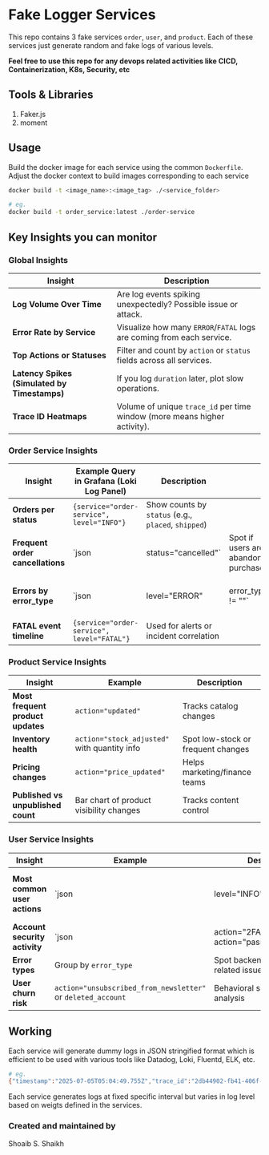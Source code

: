# Fake Logger Services

This repo contains 3 fake services `order`, `user`, and `product`. Each of these services just generate random and fake logs of various levels.

**Feel free to use this repo for any devops related activities like CICD, Containerization, K8s, Security, etc**

## Tools & Libraries

1. Faker.js
2. moment

## Usage

Build the docker image for each service using the common `Dockerfile`. Adjust the docker context to build images corresponding to each service

```bash
docker build -t <image_name>:<image_tag> ./<service_folder>

# eg.
docker build -t order_service:latest ./order-service
```

## Key Insights you can monitor

### Global Insights

| Insight                                      | Description                                                               |
| -------------------------------------------- | ------------------------------------------------------------------------- |
| **Log Volume Over Time**                     | Are log events spiking unexpectedly? Possible issue or attack.            |
| **Error Rate by Service**                    | Visualize how many `ERROR`/`FATAL` logs are coming from each service.     |
| **Top Actions or Statuses**                  | Filter and count by `action` or `status` fields across all services.      |
| **Latency Spikes (Simulated by Timestamps)** | If you log `duration` later, plot slow operations.                        |
| **Trace ID Heatmaps**                        | Volume of unique `trace_id` per time window (more means higher activity). |

### Order Service Insights

| Insight                          | Example Query in Grafana (Loki Log Panel)  | Description                                         |                                        |                             |
| -------------------------------- | ------------------------------------------ | --------------------------------------------------- | -------------------------------------- | --------------------------- |
| **Orders per status**            | `{service="order-service", level="INFO"}`  | Show counts by `status` (e.g., `placed`, `shipped`) |                                        |                             |
| **Frequent order cancellations** | \`json                                     | status="cancelled"\`                                | Spot if users are abandoning purchases |                             |
| **Errors by error\_type**        | \`json                                     | level="ERROR"                                       | error\_type != ""\`                    | Detect DB or network issues |
| **FATAL event timeline**         | `{service="order-service", level="FATAL"}` | Used for alerts or incident correlation             |                                        |                             |

### Product Service Insights

| Insight                            | Example                                      | Description                        |
| ---------------------------------- | -------------------------------------------- | ---------------------------------- |
| **Most frequent product updates**  | `action="updated"`                           | Tracks catalog changes             |
| **Inventory health**               | `action="stock_adjusted"` with quantity info | Spot low-stock or frequent changes |
| **Pricing changes**                | `action="price_updated"`                     | Helps marketing/finance teams      |
| **Published vs unpublished count** | Bar chart of product visibility changes      | Tracks content control             |

### User Service Insights

| Insight                       | Example                                                      | Description                                           |                            |                                                       |
| ----------------------------- | ------------------------------------------------------------ | ----------------------------------------------------- | -------------------------- | ----------------------------------------------------- |
| **Most common user actions**  | \`json                                                       | level="INFO"                                          | action\`                   | Pie chart of actions: `logged_in`, `registered`, etc. |
| **Account security activity** | \`json                                                       | action="2FA\_enabled" OR action="password\_changed"\` | Security-sensitive changes |                                                       |
| **Error types**               | Group by `error_type`                                        | Spot backend or auth-related issues                   |                            |                                                       |
| **User churn risk**           | `action="unsubscribed_from_newsletter"` or `deleted_account` | Behavioral signals for churn analysis                 |                            |                                                       |

## Working

Each service will generate dummy logs in JSON stringified format which is efficient to be used with various tools like Datadog, Loki, Fluentd, ELK, etc.

```bash
# eg.
{"timestamp":"2025-07-05T05:04:49.755Z","trace_id":"2db44902-fb41-406f-a8c1-1c2b07e6f0e0","level":"INFO","service":"user-service","message":"User profile updated","user_id":"cf35b541-9113-4055-a86a-0687088b9ef9","username":"Eula27","email":"Santos.Green45@hotmail.com","action":"profile updated"}
```

Each service generates logs at fixed specific interval but varies in log level based on weigts defined in the services.

### Created and maintained by
Shoaib S. Shaikh